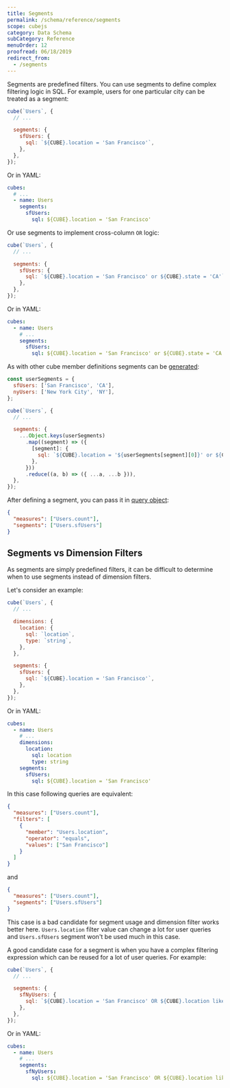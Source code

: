 ```yaml
---
title: Segments
permalink: /schema/reference/segments
scope: cubejs
category: Data Schema
subCategory: Reference
menuOrder: 12
proofread: 06/18/2019
redirect_from:
  - /segments
---
```


Segments are predefined filters. You can use segments to define complex
filtering logic in SQL. For example, users for one particular city can be
treated as a segment:

```javascript
cube(`Users`, {
  // ...

  segments: {
    sfUsers: {
      sql: `${CUBE}.location = 'San Francisco'`,
    },
  },
});
```

Or in YAML:

```yaml
cubes:
  # ...
  - name: Users
    segments:
      sfUsers:
        sql: ${CUBE}.location = 'San Francisco'
```

Or use segments to implement cross-column `OR` logic:

```javascript
cube(`Users`, {
  // ...

  segments: {
    sfUsers: {
      sql: `${CUBE}.location = 'San Francisco' or ${CUBE}.state = 'CA'`,
    },
  },
});
```

Or in YAML:

```yaml
cubes:
  - name: Users
    # ...
    segments:
      sfUsers:
        sql: ${CUBE}.location = 'San Francisco' or ${CUBE}.state = 'CA'
```

As with other cube member definitions segments can be
[generated][ref-schema-gen]:

```javascript
const userSegments = {
  sfUsers: ['San Francisco', 'CA'],
  nyUsers: ['New York City', 'NY'],
};

cube(`Users`, {
  // ...

  segments: {
    ...Object.keys(userSegments)
      .map((segment) => ({
        [segment]: {
          sql: `${CUBE}.location = '${userSegments[segment][0]}' or ${CUBE}.state = '${userSegments[segment][1]}'`,
        },
      }))
      .reduce((a, b) => ({ ...a, ...b })),
  },
});
```

After defining a segment, you can pass it in [query object][ref-backend-query]:

```json
{
  "measures": ["Users.count"],
  "segments": ["Users.sfUsers"]
}
```

## Segments vs Dimension Filters

As segments are simply predefined filters, it can be difficult to determine when
to use segments instead of dimension filters.

Let's consider an example:

```javascript
cube(`Users`, {
  // ...

  dimensions: {
    location: {
      sql: `location`,
      type: `string`,
    },
  },

  segments: {
    sfUsers: {
      sql: `${CUBE}.location = 'San Francisco'`,
    },
  },
});
```

Or in YAML:

```yaml
cubes:
  - name: Users
    # ...
    dimensions:
      location:
        sql: location
        type: string
    segments:
      sfUsers:
        sql: ${CUBE}.location = 'San Francisco'
```

In this case following queries are equivalent:

```json
{
  "measures": ["Users.count"],
  "filters": [
    {
      "member": "Users.location",
      "operator": "equals",
      "values": ["San Francisco"]
    }
  ]
}
```

and

```json
{
  "measures": ["Users.count"],
  "segments": ["Users.sfUsers"]
}
```

This case is a bad candidate for segment usage and dimension filter works better
here. `Users.location` filter value can change a lot for user queries and
`Users.sfUsers` segment won't be used much in this case.

A good candidate case for a segment is when you have a complex filtering
expression which can be reused for a lot of user queries. For example:

```javascript
cube(`Users`, {
  // ...

  segments: {
    sfNyUsers: {
      sql: `${CUBE}.location = 'San Francisco' OR ${CUBE}.location like '%New York%'`,
    },
  },
});
```

Or in YAML:

```yaml
cubes:
  - name: Users
    # ...
    segments:
      sfNyUsers:
        sql: ${CUBE}.location = 'San Francisco' OR ${CUBE}.location like '%New York%'
```

[ref-backend-query]: /query-format
[ref-schema-gen]: /recipes/schema-generation
